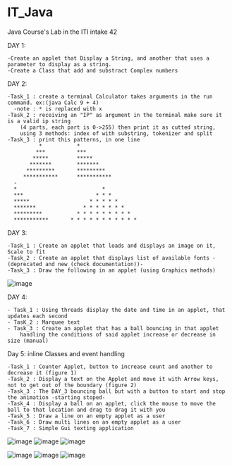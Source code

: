 # IT_Java
Java Course's Lab in the ITI intake 42

DAY 1: 

    -Create an applet that Display a String, and another that uses a parameter to display as a string.
    -Create a Class that add and substract Complex numbers
      
DAY 2:

    -Task_1 : create a terminal Calculator takes arguments in the run command. ex:(java Calc 9 + 4) 
      -note : * is replaced with x
    -Task_2 : receiving an "IP" as argument in the terminal make sure it is a valid ip string 
        (4 parts, each part is 0->255) then print it as cutted string, 
        using 3 methods: index of with substring, tokenizer and split
    -Task_3 : print this patterns, in one line
              *           *
             ***          ***
            *****         *****
           *******        *******
          *********       *********
         ***********      ***********
      -
      *                           *
      ***                       * * *
      *****                   * * * * *
      *******               * * * * * * *
      *********           * * * * * * * * *
      ***********       * * * * * * * * * * *
      
DAY 3:

    -Task_1 : Create an applet that loads and displays an image on it, Scale to fit
    -Task_2 : Create an applet that displays list of available fonts -(deprecated and new (check documentation))-
    -Task_3 : Draw the following in an applet (using Graphics methods)
    
![image](https://user-images.githubusercontent.com/95314680/149021087-83d1398d-9e33-4cfd-82c9-5e1afe8a97a6.png)

DAY 4:
    
    - Task_1 : Using threads display the date and time in an applet, that updates each second
    - TasK_2 : Marquee text
    - Task_3 : Create an applet that has a ball bouncing in that applet 
        handling the conditions of said applet increase or decrease in size (manual)
    
Day 5: inline Classes and event handling

    -Task_1 : Counter Applet, button to increase count and another to decrease it (figure 1)
    -Task_2 : Display a text on the Applet and move it with Arrow keys, not to get out of the boundary (figure 2)
    -Task_3 : The DAY_3 bouncing ball but with a button to start and stop the animation -starting stoped-
    -Task_4 : Display a ball on an applet, click the mouse to move the ball to that location and drag to drag it with you
    -Task_5 : Draw a line on an empty applet as a user
    -Task_6 : Draw multi lines on an empty applet as a user
    -Task_7 : Simple Gui texting application
   ![image](https://user-images.githubusercontent.com/95314680/149340372-4c47057b-1df6-4292-8fbf-a339fe8eacfc.png) ![image](https://user-images.githubusercontent.com/95314680/149340461-032e8967-705e-4536-aa9c-3305f66f5947.png) ![image](https://user-images.githubusercontent.com/95314680/149340689-01ad0117-a2c5-4f27-8532-87b3504e73e3.png)
   
![image](https://user-images.githubusercontent.com/95314680/149340799-5b32cc80-9ab6-480f-8db3-7244dca92755.png) ![image](https://user-images.githubusercontent.com/95314680/149340841-5b6acc6c-d579-4769-a272-b5674552722e.png) ![image](https://user-images.githubusercontent.com/95314680/149340920-dda32cb5-27ed-458a-9222-2b4ffda0e7ee.png)




   
